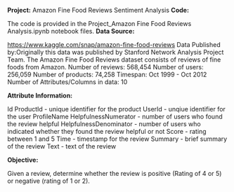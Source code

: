 **Project:** Amazon Fine Food Reviews Sentiment Analysis
**Code:**

The code is provided in the Project_Amazon Fine Food Reviews Analysis.ipynb notebook files. 
**Data Source:**

https://www.kaggle.com/snap/amazon-fine-food-reviews
Data Published by:Originally this data was published by Stanford Network Analysis Project Team.
The Amazon Fine Food Reviews dataset consists of reviews of fine foods from Amazon.
Number of reviews: 568,454
Number of users: 256,059
Number of products: 74,258
Timespan: Oct 1999 - Oct 2012
Number of Attributes/Columns in data: 10

**Attribute Information:**

Id
ProductId - unique identifier for the product
UserId - unqiue identifier for the user
ProfileName
HelpfulnessNumerator - number of users who found the review helpful
HelpfulnessDenominator - number of users who indicated whether they found the review helpful or not
Score - rating between 1 and 5
Time - timestamp for the review
Summary - brief summary of the review
Text - text of the review

**Objective:**

Given a review, determine whether the review is positive (Rating of 4 or 5) or negative (rating of 1 or 2).
